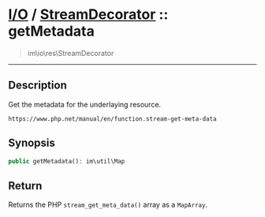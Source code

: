 # [I/O](io.md) / [StreamDecorator](io-StreamDecorator.md) :: getMetadata
 > im\io\res\StreamDecorator
____

## Description
Get the metadata for the underlaying resource.

`https://www.php.net/manual/en/function.stream-get-meta-data`

## Synopsis
```php
public getMetadata(): im\util\Map
```

## Return
Returns the PHP `stream_get_meta_data()` array
as a `MapArray`.
